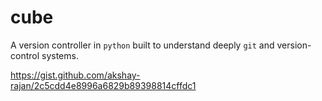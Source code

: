 # cube

A version controller in `python` built to understand deeply `git` and version-control systems.

https://gist.github.com/akshay-rajan/2c5cdd4e8996a6829b89398814cffdc1
